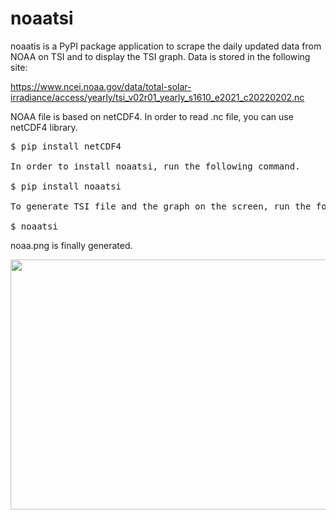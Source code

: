 # noaatsi
noaatis is a PyPI package application to scrape the daily updated data from NOAA on TSI and to display the TSI graph.
Data is stored in the following site:

https://www.ncei.noaa.gov/data/total-solar-irradiance/access/yearly/tsi_v02r01_yearly_s1610_e2021_c20220202.nc

NOAA file is based on netCDF4.
In order to read .nc file, you can use netCDF4 library.

<pre>
$ pip install netCDF4

In order to install noaatsi, run the following command.

$ pip install noaatsi

To generate TSI file and the graph on the screen, run the following command.

$ noaatsi
</pre>

noaa.png is finally generated.

<img src='noaa.png' height=400 width=600>
